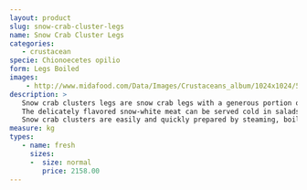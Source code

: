 ```yaml
---
layout: product
slug: snow-crab-cluster-legs
name: Snow Crab Cluster Legs
categories:
   - crustacean
specie: Chionoecetes opilio
form: Legs Boiled
images:
    - http://www.midafood.com/Data/Images/Crustaceans_album/1024x1024/54acdd936f14b293.jpg
description: >
   Snow crab clusters legs are snow crab legs with a generous portion of the body attached.
   The delicately flavored snow-white meat can be served cold in salads, dips, stuffing, or spreads, or hot in soup, canapés, omelettes, soufflés, and pasta sauces.
   Snow crab clusters are easily and quickly prepared by steaming, boiling or baking.
measure: kg
types:
   - name: fresh
     sizes:
     -  size: normal
        price: 2158.00
---
```

